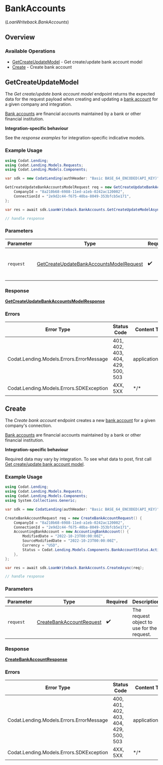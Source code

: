 # BankAccounts
(*LoanWriteback.BankAccounts*)

## Overview

### Available Operations

* [GetCreateUpdateModel](#getcreateupdatemodel) - Get create/update bank account model
* [Create](#create) - Create bank account

## GetCreateUpdateModel

The *Get create/update bank account model* endpoint returns the expected data for the request payload when creating and updating a [bank account](https://docs.codat.io/lending-api#/schemas/BankAccount) for a given company and integration.

[Bank accounts](https://docs.codat.io/lending-api#/schemas/BankAccount) are financial accounts maintained by a bank or other financial institution.

**Integration-specific behaviour**

See the *response examples* for integration-specific indicative models.


### Example Usage

```csharp
using Codat.Lending;
using Codat.Lending.Models.Requests;
using Codat.Lending.Models.Components;

var sdk = new CodatLending(authHeader: "Basic BASE_64_ENCODED(API_KEY)");

GetCreateUpdateBankAccountsModelRequest req = new GetCreateUpdateBankAccountsModelRequest() {
    CompanyId = "8a210b68-6988-11ed-a1eb-0242ac120002",
    ConnectionId = "2e9d2c44-f675-40ba-8049-353bfcb5e171",
};

var res = await sdk.LoanWriteback.BankAccounts.GetCreateUpdateModelAsync(req);

// handle response
```

### Parameters

| Parameter                                                                                                   | Type                                                                                                        | Required                                                                                                    | Description                                                                                                 |
| ----------------------------------------------------------------------------------------------------------- | ----------------------------------------------------------------------------------------------------------- | ----------------------------------------------------------------------------------------------------------- | ----------------------------------------------------------------------------------------------------------- |
| `request`                                                                                                   | [GetCreateUpdateBankAccountsModelRequest](../../Models/Requests/GetCreateUpdateBankAccountsModelRequest.md) | :heavy_check_mark:                                                                                          | The request object to use for the request.                                                                  |

### Response

**[GetCreateUpdateBankAccountsModelResponse](../../Models/Requests/GetCreateUpdateBankAccountsModelResponse.md)**

### Errors

| Error Type                               | Status Code                              | Content Type                             |
| ---------------------------------------- | ---------------------------------------- | ---------------------------------------- |
| Codat.Lending.Models.Errors.ErrorMessage | 401, 402, 403, 404, 429, 500, 503        | application/json                         |
| Codat.Lending.Models.Errors.SDKException | 4XX, 5XX                                 | \*/\*                                    |

## Create

The *Create bank account* endpoint creates a new [bank account](https://docs.codat.io/lending-api#/schemas/BankAccount) for a given company's connection.

[Bank accounts](https://docs.codat.io/lending-api#/schemas/BankAccount) are financial accounts maintained by a bank or other financial institution.

**Integration-specific behaviour**

Required data may vary by integration. To see what data to post, first call [Get create/update bank account model](https://docs.codat.io/lending-api#/operations/get-create-update-bankAccounts-model).

### Example Usage

```csharp
using Codat.Lending;
using Codat.Lending.Models.Requests;
using Codat.Lending.Models.Components;
using System.Collections.Generic;

var sdk = new CodatLending(authHeader: "Basic BASE_64_ENCODED(API_KEY)");

CreateBankAccountRequest req = new CreateBankAccountRequest() {
    CompanyId = "8a210b68-6988-11ed-a1eb-0242ac120002",
    ConnectionId = "2e9d2c44-f675-40ba-8049-353bfcb5e171",
    AccountingBankAccount = new AccountingBankAccount() {
        ModifiedDate = "2022-10-23T00:00:00Z",
        SourceModifiedDate = "2022-10-23T00:00:00Z",
        Currency = "USD",
        Status = Codat.Lending.Models.Components.BankAccountStatus.Active,
    },
};

var res = await sdk.LoanWriteback.BankAccounts.CreateAsync(req);

// handle response
```

### Parameters

| Parameter                                                                     | Type                                                                          | Required                                                                      | Description                                                                   |
| ----------------------------------------------------------------------------- | ----------------------------------------------------------------------------- | ----------------------------------------------------------------------------- | ----------------------------------------------------------------------------- |
| `request`                                                                     | [CreateBankAccountRequest](../../Models/Requests/CreateBankAccountRequest.md) | :heavy_check_mark:                                                            | The request object to use for the request.                                    |

### Response

**[CreateBankAccountResponse](../../Models/Requests/CreateBankAccountResponse.md)**

### Errors

| Error Type                               | Status Code                              | Content Type                             |
| ---------------------------------------- | ---------------------------------------- | ---------------------------------------- |
| Codat.Lending.Models.Errors.ErrorMessage | 400, 401, 402, 403, 404, 429, 500, 503   | application/json                         |
| Codat.Lending.Models.Errors.SDKException | 4XX, 5XX                                 | \*/\*                                    |